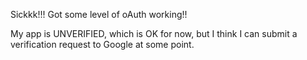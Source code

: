 Sickkk!!! Got some level of oAuth working!! 

My app is UNVERIFIED, which is OK for now, but I think I can submit a verification request to Google at some point.

